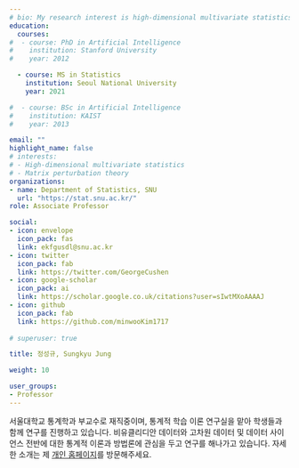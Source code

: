 ```yaml
---
# bio: My research interest is high-dimensional multivariate statistics.
education:
  courses:
#  - course: PhD in Artificial Intelligence 
#    institution: Stanford University
#    year: 2012

  - course: MS in Statistics
    institution: Seoul National University
    year: 2021

#  - course: BSc in Artificial Intelligence
#    institution: KAIST
#    year: 2013

email: ""
highlight_name: false
# interests:
# - High-dimensional multivariate statistics
# - Matrix perturbation theory
organizations:
- name: Department of Statistics, SNU
  url: "https://stat.snu.ac.kr/"
role: Associate Professor

social:
- icon: envelope
  icon_pack: fas
  link: ekfgusdl@snu.ac.kr
- icon: twitter
  icon_pack: fab
  link: https://twitter.com/GeorgeCushen
- icon: google-scholar
  icon_pack: ai
  link: https://scholar.google.co.uk/citations?user=sIwtMXoAAAAJ
- icon: github
  icon_pack: fab
  link: https://github.com/minwooKim1717
  
# superuser: true

title: 정성규, Sungkyu Jung

weight: 10

user_groups:
- Professor
---
```


서울대학교 통계학과 부교수로 재직중이며, 통계적 학습 이론 연구실을 맡아 학생들과 함께 연구를 진행하고 있습니다.
비유클리디안 데이터와 고차원 데이터 및 데이터 사이언스 전반에 대한 통계적 이론과 방법론에 관심을 두고 연구를 해나가고 있습니다. 자세한 소개는 제 [개인 홈페이지](http://jung.snu.ac.kr/)를 방문해주세요.
